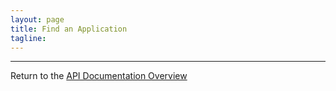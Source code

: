 ```yaml
---
layout: page
title: Find an Application
tagline:
---
```




---
Return to the [API Documentation Overview](../index.md)
